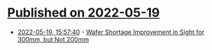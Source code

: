# [Published on 2022-05-19](index.md)

* [2022-05-19, 15:57:40](https://news.ycombinator.com/item?id=31436322) - [Wafer Shortage Improvement in Sight for 300mm, but Not 200mm](https://semiengineering.com/wafer-shortage-improvement-in-sight-for-300mm-but-not-200mm/)
